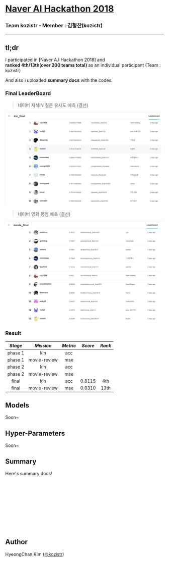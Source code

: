 # [Naver AI Hackathon 2018](https://github.com/naver/ai-hackathon-2018)

### **Team kozistr - Member : 김형찬(kozistr)**

---

## tl;dr

I participated in [Naver A.I Hackathon 2018] and <br/>
**ranked 4th/13th(over 200 teams total)** as an individual participant (Team : kozistr)

And also i uploaded **summary docs** with the codes.

### Final LeaderBoard

> 네이버 지식iN 질문 유사도 예측 (결선)

![kin_leaderboard](_images/kin_final_lb.jpg)

> 네이버 영화 평점 예측 (결선)

![movie_leaderboard](_images/movie_final_lb.jpg)

### Result

*Stage* | *Mission*    | *Metric* | *Score* | *Rank*
:-----: | :----------: | :------: | :-----: | :---:
phase 1 | kin          | acc      |         |
phase 1 | movie-review | mse      |         |
phase 2 | kin          | acc      |         |
phase 2 | movie-review | mse      |         |
 final  | kin          | acc      | 0.8115  | 4th
 final  | movie-review | mse      | 0.0310  | 13th

## Models

Soon~

## Hyper-Parameters

Soon~

## Summary

Here's summary docs!

![summary](_refs/kozistr-naver_ai_hackathon_2018_report.pdf)

## Author

HyeongChan Kim ([@kozistr](http://kozistr.tech))
